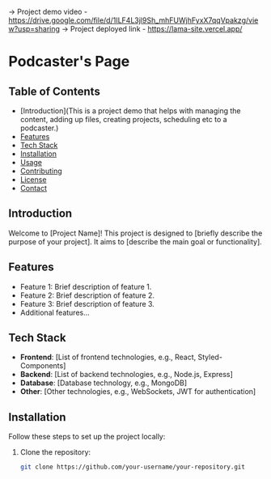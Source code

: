-> Project demo video - https://drive.google.com/file/d/1ILF4L3jl9Sh_mhFUWjhFyxX7qqVpakzg/view?usp=sharing
-> Project deployed link - https://lama-site.vercel.app/

# Podcaster's Page


## Table of Contents

- [Introduction](This is a project demo that helps with managing the content, adding up files, creating projects, scheduling etc to a podcaster.)
- [Features]()
- [Tech Stack](#tech-stack)
- [Installation](#installation)
- [Usage](#usage)
- [Contributing](#contributing)
- [License](#license)
- [Contact](#contact)

## Introduction

Welcome to [Project Name]! This project is designed to [briefly describe the purpose of your project]. It aims to [describe the main goal or functionality].

## Features

- Feature 1: Brief description of feature 1.
- Feature 2: Brief description of feature 2.
- Feature 3: Brief description of feature 3.
- Additional features...

## Tech Stack

- **Frontend**: [List of frontend technologies, e.g., React, Styled-Components]
- **Backend**: [List of backend technologies, e.g., Node.js, Express]
- **Database**: [Database technology, e.g., MongoDB]
- **Other**: [Other technologies, e.g., WebSockets, JWT for authentication]

## Installation

Follow these steps to set up the project locally:

1. Clone the repository:

   ```bash
   git clone https://github.com/your-username/your-repository.git
